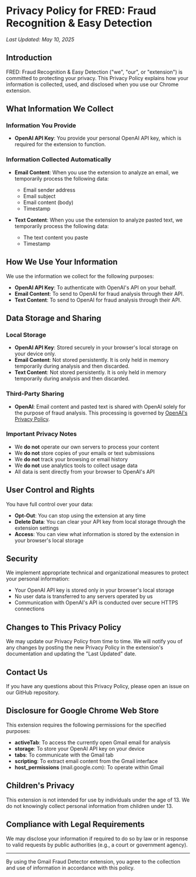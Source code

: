 # Privacy Policy for FRED: Fraud Recognition & Easy Detection

*Last Updated: May 10, 2025*

## Introduction

FRED: Fraud Recognition & Easy Detection ("we", "our", or "extension") is committed to protecting your privacy. This Privacy Policy explains how your information is collected, used, and disclosed when you use our Chrome extension.

## What Information We Collect

### Information You Provide

- **OpenAI API Key**: You provide your personal OpenAI API key, which is required for the extension to function.

### Information Collected Automatically

- **Email Content**: When you use the extension to analyze an email, we temporarily process the following data:
  - Email sender address
  - Email subject
  - Email content (body)
  - Timestamp

- **Text Content**: When you use the extension to analyze pasted text, we temporarily process the following data:
  - The text content you paste
  - Timestamp

## How We Use Your Information

We use the information we collect for the following purposes:

- **OpenAI API Key**: To authenticate with OpenAI's API on your behalf.
- **Email Content**: To send to OpenAI for fraud analysis through their API.
- **Text Content**: To send to OpenAI for fraud analysis through their API.

## Data Storage and Sharing

### Local Storage

- **OpenAI API Key**: Stored securely in your browser's local storage on your device only.
- **Email Content**: Not stored persistently. It is only held in memory temporarily during analysis and then discarded.
- **Text Content**: Not stored persistently. It is only held in memory temporarily during analysis and then discarded.

### Third-Party Sharing

- **OpenAI**: Email content and pasted text is shared with OpenAI solely for the purpose of fraud analysis. This processing is governed by [OpenAI's Privacy Policy](https://openai.com/policies/privacy-policy).

### Important Privacy Notes

- We **do not** operate our own servers to process your content
- We **do not** store copies of your emails or text submissions
- We **do not** track your browsing or email history
- We **do not** use analytics tools to collect usage data
- All data is sent directly from your browser to OpenAI's API

## User Control and Rights

You have full control over your data:

- **Opt-Out**: You can stop using the extension at any time
- **Delete Data**: You can clear your API key from local storage through the extension settings
- **Access**: You can view what information is stored by the extension in your browser's local storage

## Security

We implement appropriate technical and organizational measures to protect your personal information:

- Your OpenAI API key is stored only in your browser's local storage
- No user data is transferred to any servers operated by us
- Communication with OpenAI's API is conducted over secure HTTPS connections

## Changes to This Privacy Policy

We may update our Privacy Policy from time to time. We will notify you of any changes by posting the new Privacy Policy in the extension's documentation and updating the "Last Updated" date.

## Contact Us

If you have any questions about this Privacy Policy, please open an issue on our GitHub repository.

## Disclosure for Google Chrome Web Store

This extension requires the following permissions for the specified purposes:

- **activeTab**: To access the currently open Gmail email for analysis
- **storage**: To store your OpenAI API key on your device
- **tabs**: To communicate with the Gmail tab
- **scripting**: To extract email content from the Gmail interface
- **host_permissions** (mail.google.com): To operate within Gmail

## Children's Privacy

This extension is not intended for use by individuals under the age of 13. We do not knowingly collect personal information from children under 13.

## Compliance with Legal Requirements

We may disclose your information if required to do so by law or in response to valid requests by public authorities (e.g., a court or government agency).

---

By using the Gmail Fraud Detector extension, you agree to the collection and use of information in accordance with this policy.
